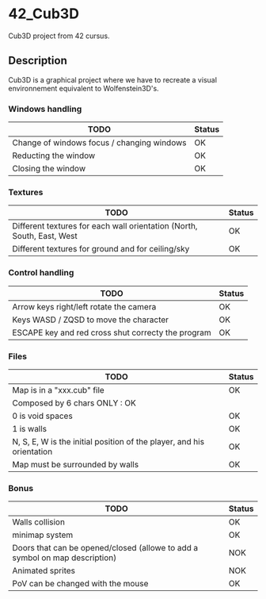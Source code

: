 
# 42_Cub3D
Cub3D project from 42 cursus.

 ## Description
Cub3D is a graphical project where we have to recreate a visual environnement equivalent to Wolfenstein3D's.

### Windows handling
| TODO | Status |
|--|--|
| Change of windows focus / changing windows | OK |
| Reducting the window | OK |
| Closing the window | OK |
  
### Textures
| TODO | Status |
|--|--|
| Different textures for each wall orientation (North, South, East, West | OK |
| Different textures for ground and for ceiling/sky | OK |

### Control handling
| TODO | Status |
|--|--|
| Arrow keys right/left rotate the camera | OK |
| Keys WASD / ZQSD to move the character | OK |
| ESCAPE key and red cross shut correcty the program | OK |

### Files
| TODO | Status |
|--|--|
| Map is in a "xxx.cub" file | OK |
| Composed by 6 chars ONLY : OK
| 0 is void spaces | OK |
| 1 is walls | OK |
| N, S, E, W is the initial position of the player, and his orientation | OK |
| Map must be surrounded by walls | OK |


### Bonus
| TODO | Status |
|--|--|
| Walls collision | OK |
| minimap system | OK |
| Doors that can be opened/closed (allowe to add a symbol on map description)| NOK |
| Animated sprites | NOK |
| PoV can be changed with the mouse | OK |
